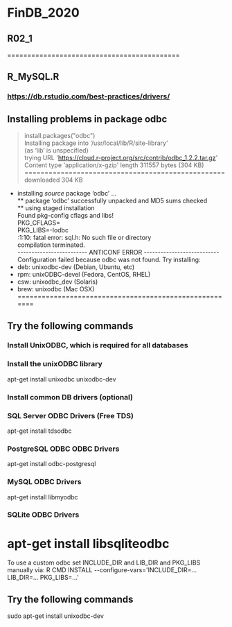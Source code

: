 # FinDB_2020
## R02_1
===========================================
## R_MySQL.R
### https://db.rstudio.com/best-practices/drivers/
## Installing problems in package odbc 

> install.packages("odbc")  
Installing package into ‘/usr/local/lib/R/site-library’  
(as ‘lib’ is unspecified)  
trying URL 'https://cloud.r-project.org/src/contrib/odbc_1.2.2.tar.gz'  
Content type 'application/x-gzip' length 311557 bytes (304 KB)  
==================================================  
downloaded 304 KB  
* installing *source* package ‘odbc’ ...  
** package ‘odbc’ successfully unpacked and MD5 sums checked  
** using staged installation  
Found pkg-config cflags and libs!  
PKG_CFLAGS=  
PKG_LIBS=-lodbc  
<stdin>:1:10: fatal error: sql.h: No such file or directory  
compilation terminated.  
------------------------- ANTICONF ERROR ---------------------------
Configuration failed because odbc was not found. Try installing:
 * deb: unixodbc-dev (Debian, Ubuntu, etc)
 * rpm: unixODBC-devel (Fedora, CentOS, RHEL)
 * csw: unixodbc_dev (Solaris)
 * brew: unixodbc (Mac OSX)
=======================================================

## Try the following commands  
 ### Install UnixODBC, which is required for all databases
  ### Install the unixODBC library
  apt-get install unixodbc unixodbc-dev 
 ### Install common DB drivers (optional)
  ### SQL Server ODBC Drivers (Free TDS)
  apt-get install tdsodbc
 ### PostgreSQL ODBC ODBC Drivers
  apt-get install odbc-postgresql
  ### MySQL ODBC Drivers
  apt-get install libmyodbc
 ### SQLite ODBC Drivers
  apt-get install libsqliteodbc
=========================================================== 

To use a custom odbc set INCLUDE_DIR and LIB_DIR and PKG_LIBS manually via:
R CMD INSTALL --configure-vars='INCLUDE_DIR=... LIB_DIR=... PKG_LIBS=...'

## Try the following commands
sudo apt-get install unixodbc-dev

